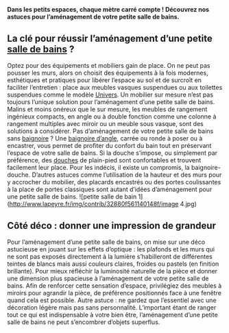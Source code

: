##
**Dans les petits espaces, chaque mètre carré compte ! Découvrez nos astuces pour l’aménagement de votre petite salle de bains.**
##  La clé pour réussir l’aménagement d’une petite [salle de bains](https://www.lapeyre.fr/bain-CCU0002) ?
Optez pour des équipements et mobiliers gain de place. On ne peut pas pousser les murs, alors on choisit des équipements à la fois modernes, esthétiques et pratiques pour libérer l’espace au sol et de surcroît en faciliter l’entretien : place aux meubles vasques suspendues ou aux toilettes suspendues comme le modèle [Univers](https://www.lapeyre.fr/pack-univers-FPC1239157).
Un mobilier sur mesure n’est pas toujours l’unique solution pour l’aménagement d’une petite salle de bains. Malins et moins onéreux que le sur mesure, les meubles de rangement ingénieux compacts, en angle ou à double fonction comme une colonne à rangement multiples avec miroir ou un meuble sous vasque, sont des solutions à considérer.
Pas d’aménagement de votre petite salle de bains sans [baignoire](https://www.lapeyre.fr/bain-CCU0002/baignoires-CCN0028) ? Une [baignoire d’angle](https://www.lapeyre.fr/bain-CCU0002/baignoires-CCN0028/baignoires-angle-CCN0120), carrée ou ronde à poser ou à encastrer, vous permet de profiter du confort du bain tout en préservant l’espace de votre salle de bains. Si la douche s’impose, ou simplement par préférence, des [douches](https://www.lapeyre.fr/bain-CCU0002/douche-CCN0029) de plain-pied sont confortables et trouvent facilement leur place. Pour les indécis, il existe un compromis, la baignoire-douche.
D’autres astuces comme l’utilisation de la hauteur et des murs pour y accrocher du mobilier, des placards encastrés ou des portes coulissantes à la place de portes classiques sont autant d’idées d’aménagement pour une petite salle de bains.
![petite salle de bain 1](http://www.lapeyre.fr/img/contrib/32880f561140148f/image 4.jpg)
##
##  Côté déco : donner une impression de grandeur
Pour l’aménagement d’une petite salle de bains, on mise sur une déco astucieuse en jouant sur les effets d’optique : les plafonds et les murs qui ne sont pas exposés directement à la lumière s’habilleront de différentes teintes de blancs mais aussi couleurs claires, froides ou pastels (en finition brillante). Pour mieux réfléchir la luminosité naturelle de la pièce et donner une dimension plus spacieuse à l’aménagement de votre petite salle de bains.
Afin de renforcer cette sensation d’espace, privilégiez des meubles à miroirs pour agrandir la pièce, de préférence positionnés face à une fenêtre quand cela est possible.
Autre astuce : ne gardez que l’essentiel avec une décoration légère mais pas sans personnalité. L’important étant de ranger tout ce qui est indispensable à votre bien être, l’aménagement d’une petite salle de bains ne peut s’encombrer d’objets superflus.